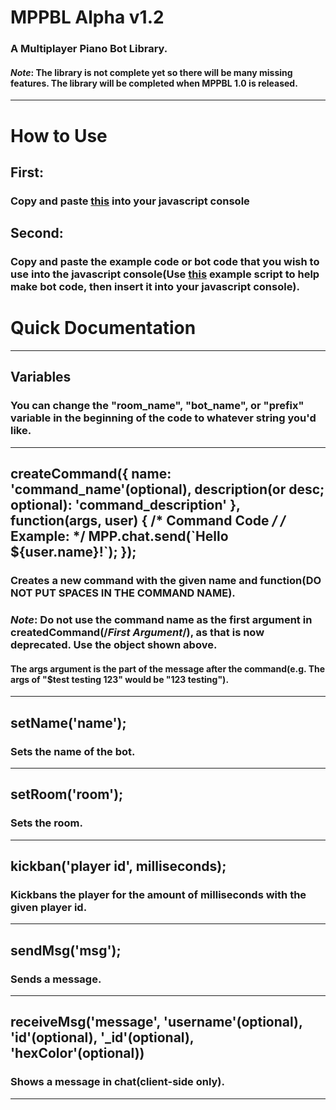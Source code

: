 # MPPBL Alpha v1.2
### A Multiplayer Piano Bot Library.
#### *Note*: The library is not complete yet so there will be many missing features. The library will be completed when MPPBL 1.0 is released.<br>
***
# How to Use
## First:
### Copy and paste <a href="https://raw.githubusercontent.com/TehcJS/MPPBL/master/copypaste.js">this</a> into your javascript console
## Second:
### Copy and paste the example code or bot code that you wish to use into the javascript console(Use <a href="https://raw.githubusercontent.com/TehcJS/MPPBL/master/example.js">this</a> example script to help make bot code, then insert it into your javascript console).
# Quick Documentation
***
## Variables
### You can change the "room_name", "bot_name", or "prefix" variable in the beginning of the code to whatever string you'd like.
***
## createCommand({ name: 'command_name'(optional), description(or desc; optional): 'command_description' }, function(args, user) { /* Command Code */ /* Example: */ MPP.chat.send(\`Hello ${user.name}!\`); });
### Creates a new command with the given name and function(DO NOT PUT SPACES IN THE COMMAND NAME).
### *Note*: Do not use the command name as the first argument in createdCommand(/*First Argument*/), as that is now deprecated. Use the object shown above.
#### The args argument is the part of the message after the command(e.g. The args of "$test testing 123" would be "123 testing").
***
## setName('name');
### Sets the name of the bot.
***
## setRoom('room');
### Sets the room.
***
## kickban('player id', milliseconds);
### Kickbans the player for the amount of milliseconds with the given player id.
***
## sendMsg('msg');
### Sends a message.
***
## receiveMsg('message', 'username'(optional), 'id'(optional), '_id'(optional), 'hexColor'(optional))
### Shows a message in chat(client-side only).
***
